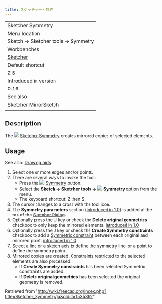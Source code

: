 ```yaml
---
title: スケッチャー・対称
---
```

|  |
| --- |
| Sketcher Symmetry |
| Menu location |
| Sketch → Sketcher tools → Symmetry |
| Workbenches |
| [Sketcher](/Sketcher_Workbench "Sketcher Workbench") |
| Default shortcut |
| Z S |
| Introduced in version |
| 0.16 |
| See also |
| [Sketcher MirrorSketch](/Sketcher_MirrorSketch "Sketcher MirrorSketch") |
|  |

## Description

The ![](/images/Sketcher_Symmetry.svg) [Sketcher Symmetry](/Sketcher_Symmetry "Sketcher Symmetry") creates mirrored copies of selected elements.

## Usage

See also: [Drawing aids](/Sketcher_Workbench#Drawing_aids "Sketcher Workbench").

1. Select one or more edges and/or points.
2. There are several ways to invoke the tool:
   * Press the ![](/images/Sketcher_Symmetry.svg) [Symmetry](/Sketcher_Symmetry "Sketcher Symmetry") button.
   * Select the **Sketch → Sketcher tools → ![](/images/Sketcher_Symmetry.svg) Symmetry** option from the menu.
   * The keyboard shortcut: Z then S.
3. The cursor changes to a cross with the tool icon.
4. The **Symmetry parameters** section ([introduced in 1.0](/Release_notes_1.0 "Release notes 1.0")) is added at the top of the [Sketcher Dialog](/Sketcher_Dialog "Sketcher Dialog").
5. Optionally press the U key or check the **Delete original geometries** checkbox to only keep the mirrored elements. [introduced in 1.0](/Release_notes_1.0 "Release notes 1.0")
6. Optionally press the J key or check the **Create Symmetry constraints** checkbox to add a [Symmetric constraint](/Sketcher_ConstrainSymmetric "Sketcher ConstrainSymmetric") between each original and mirrored point. [introduced in 1.0](/Release_notes_1.0 "Release notes 1.0")
7. Select a line or a sketch axis to define the symmetry line, or a point to define the symmetry point.
8. Mirrored copies are created. Constraints restricted to the selected elements are also processed.
   * If **Create Symmetry constraints** has been selected Symmetric constraints are added.
   * If **Delete original geometries** has been selected the original geometry is removed.

Retrieved from "<http://wiki.freecad.org/index.php?title=Sketcher_Symmetry/ja&oldid=1535392>"